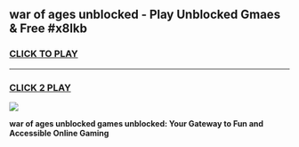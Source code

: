 
## war of ages unblocked - Play Unblocked Gmaes & Free #x8lkb
<h3>
<a href="https://news.freeplayer.one?title=war_of_ages_unblocked&ref=03M">CLICK TO PLAY</a></h3>
<hr>

<h3>
<a href="https://news.freeplayer.one?title=war_of_ages_unblocked&ref=03M">CLICK 2 PLAY</a>
  
</h3>

<a href="https://news.freeplayer.one?title=war_of_ages_unblocked&ref=03M"><img src="https://clearcache.store/games.png"></a>


**war of ages unblocked games unblocked: Your Gateway to Fun and Accessible Online Gaming**
